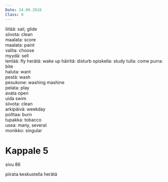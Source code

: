 ```yaml
---
Date: 14.09.2018
Class: 8
---
```


liitää: sail, glide  
siivota: clean  
maalata: score  
maalata: paint  
valita: choose  
myydä: sell   
lentää: fly
herätä: wake up
häiritä: disturb
opiskella: study
tulla: come
purra: bite  
haluta: want  
pestä: wash  
pesukone: washing mashine  
pelata: play  
avata open  
uida swim  
siivota: clean  
arkipäivä: weekday  
polttaa: burn  
tupakka: tobacco  
usea: many, several  
monikko: singular  

# Kappale 5

sivu 86

piirata
keskustella
herätä
